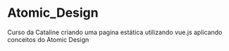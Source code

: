 # Atomic_Design
Curso da Cataline criando uma pagina estática utilizando vue.js aplicando conceitos do Atomic Design
